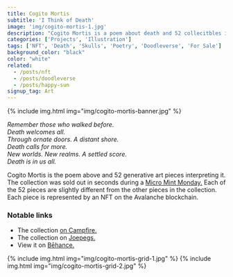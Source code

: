 ```yaml
---
title: Cogito Mortis
subtitle: 'I Think of Death'
image: 'img/cogito-mortis-1.jpg'
description: "Cogito Mortis is a poem about death and 52 collecitbles interpreting the poem."
categories: ['Projects', 'Illustration']
tags: ['NFT', 'Death', 'Skulls', 'Poetry', 'Doodleverse', 'For Sale']
background_color: "black"
color: "white"
related:
  - /posts/nft
  - /posts/doodleverse
  - /posts/happy-sun
signup_tag: Art
---
```

{% include img.html img="img/cogito-mortis-banner.jpg" %}

*Remember those who walked before.  
Death welcomes all.  
Through ornate doors. A distant shore.  
Death calls for more.  
New worlds. New realms. A settled score.  
Death is in us all.*

Cogito Mortis is the poem above and 52 generative art pieces interpreting it. The collection was sold out in seconds during a [Micro Mint Monday.](https://metapep.com/micro/) Each of the 52 pieces are slightly different from the other pieces in the collection. Each piece is represented by an NFT on the Avalanche blockchain.

### Notable links
- The collection [on Campfire.](http://ttkb.me/mortis)
- The collection on [Joepegs.](https://joepegs.com/collections/avalanche/cogito-mortis)
- View it on [Bēhance.](https://www.behance.net/gallery/162897369/Cogito-MortisI-Think-of-Death)

{% include img.html img="img/cogito-mortis-grid-1.jpg" %}
{% include img.html img="img/cogito-mortis-grid-2.jpg" %}